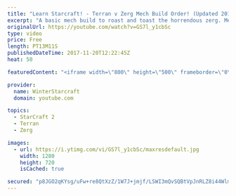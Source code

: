 ```yaml
---
title: "Learn Starcraft! - Terran v Zerg Mech Build Order! (Updated 2018)"
excerpt: "A basic mech build to roast and toast the horrendous zerg. Meant for lower level players looking for some direction! -- Watch live at https://www.twitch.tv/wintergaming"
originalUrl: https://youtube.com/watch?v=GS7l_y1cbSc
type: video
price: Free
length: PT13M11S
publishedDateTime: 2017-11-20T12:22:45Z
heat: 50

featuredContent: "<iframe width=\"800\" height=\"500\" frameborder=\"0\" src=\"https://www.youtube.com/embed/GS7l_y1cbSc\" allow=\"accelerometer; autoplay; encrypted-media; gyroscope; picture-in-picture\" allowfullscreen></iframe>"

provider:
  name: WinterStarcraft
  domain: youtube.com

topics:
  - StarCraft 2
  - Terran
  - Zerg

images:
  - url: https://i.ytimg.com/vi/GS7l_y1cbSc/maxresdefault.jpg
    width: 1280
    height: 720
    isCached: true

secured: "p8JGO2qKYsg/uFw+re8QtXzZ/1W7J+jmjf/LSWI3mQvSQBtVpJnRLZ8i44WlmsB42KlXWXcAZLYH63B6Dtf99dqEuO1p3aZP8vmpkszQx+Ot8EQWXwf0W8wxAxJk1o3+PIPn+cF6pKAHXTcdf1dk9hlILoJLG2VK8MEg7OfJ7pXwNGUzYsddLcsM0Zz5ris1ZVAohX8XzXeyoXmE3w5q1oTthLTzELhZ8IGo3se9HdVtkJTMsee7VBB6KjcJlNx2R38pPZdQeIoSOCmrqULAz5BXUIyXrU0Crbm1E9i70LAvPY7nDpNe/maSABd4gwi8T7tRZjaZKOkd1NslxXjIpPYuTwNjbe1oy0V7jk8/PEGrgYSfNK+dcBtBRAukCLy3IGWbCAbKEOGggvdk4W1M92d33d9df1HamklGPuxu8RU=;kSfzitfL7Oif87/7hQp3OQ=="
---
```


